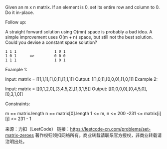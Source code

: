 Given an m x n matrix. If an element is 0, 
set its entire row and column to 0. Do it in-place.

Follow up:

A straight forward solution using O(mn) space is probably a bad idea.
A simple improvement uses O(m + n) space, but still not the best solution.
Could you devise a constant space solution?
```
1 1 1                 1 0 1      
1 0 1      =>         0 0 0   
1 1 1                 1 0 1         
```
Example 1:


Input: matrix = [[1,1,1],[1,0,1],[1,1,1]]
Output: [[1,0,1],[0,0,0],[1,0,1]]
Example 2:


Input: matrix = [[0,1,2,0],[3,4,5,2],[1,3,1,5]]
Output: [[0,0,0,0],[0,4,5,0],[0,3,1,0]]
 

Constraints:

m == matrix.length
n == matrix[0].length
1 <= m, n <= 200
-231 <= matrix[i][j] <= 231 - 1


来源：力扣（LeetCode）
链接：https://leetcode-cn.com/problems/set-matrix-zeroes
著作权归领扣网络所有。商业转载请联系官方授权，非商业转载请注明出处。
